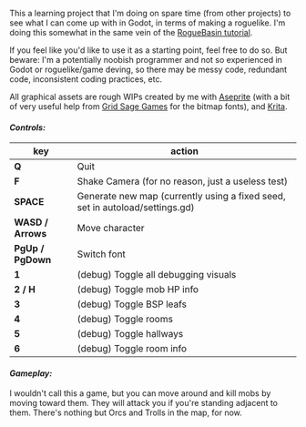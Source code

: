 This a learning project that I'm doing on spare time (from other projects) to see what I can come up with in Godot, in terms of making a roguelike. I'm doing this somewhat in the same vein of the [RogueBasin tutorial](http://www.roguebasin.com/index.php?title=Complete_Roguelike_Tutorial,_using_python%2Blibtcod&oldid=42760).

If you feel like you'd like to use it as a starting point, feel free to do so. But beware: I'm a potentially noobish programmer and not so experienced in Godot or roguelike/game deving, so there may be messy code, redundant code, inconsistent coding practices, etc.

All graphical assets are rough WIPs created by me with [Aseprite](https://www.aseprite.org/) (with a bit of very useful help from [Grid Sage Games](http://www.gridsagegames.com/blog/2014/09/font-creation/) for the bitmap fonts), and [Krita](https://krita.org/en/).


#### **_Controls:_**
|key 				| action|
|---|---|
|**Q**				| Quit
|**F**				| Shake Camera (for no reason, just a useless test)
|**SPACE**			| Generate new map (currently using a fixed seed, set in autoload/settings.gd)
|**WASD / Arrows**	| Move character
|**PgUp / PgDown**	| Switch font
|**1**				| (debug) Toggle all debugging visuals 
|**2 / H**			| (debug) Toggle mob HP info 
|**3** 	 			| (debug) Toggle BSP leafs 
|**4** 	 			| (debug) Toggle rooms 
|**5**				| (debug) Toggle hallways 
|**6**				| (debug) Toggle room info 


#### **_Gameplay:_**
I wouldn't call this a game, but you can move around and kill mobs by moving toward them. They will attack you if you're standing adjacent to them. There's nothing but Orcs and Trolls in the map, for now.
